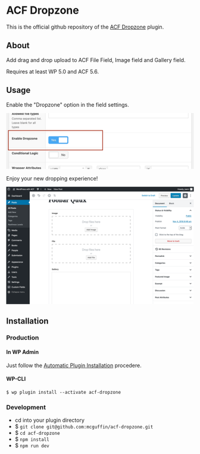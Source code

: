 ACF Dropzone
============

This is the official github repository of the [ACF Dropzone](https://wordpress.org/plugins/acf-dropzone/) plugin.

About
-----

Add drag and drop upload to ACF File Field, Image field and Gallery field.

Requires at least WP 5.0 and ACF 5.6.

Usage
-----
Enable the "Dropzone" option in the field settings.

![Dropzone Setting](.wporg/screenshot-1.png)

Enjoy your new dropping experience!

![Happy Dropping](.wporg/screenshot-2.png)


Installation
------------

### Production

#### In WP Admin
Just follow the [Automatic Plugin Installation](https://wordpress.org/support/article/managing-plugins/#automatic-plugin-installation) procedere.

#### WP-CLI
```
$ wp plugin install --activate acf-dropzone
```

### Development
 - cd into your plugin directory
 - $ `git clone git@github.com:mcguffin/acf-dropzone.git`
 - $ `cd acf-dropzone`
 - $ `npm install`
 - $ `npm run dev`
